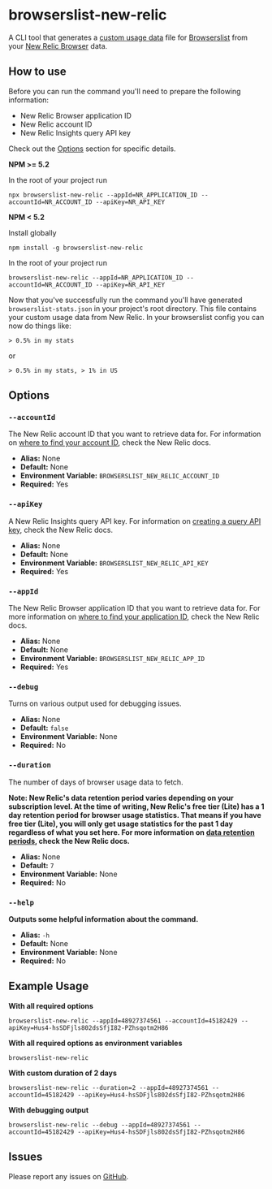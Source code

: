 # browserslist-new-relic

A CLI tool that generates a [custom usage data](https://github.com/browserslist/browserslist#custom-usage-data) file for
[Browserslist](https://github.com/browserslist/browserslist) from your
[New Relic Browser](https://newrelic.com/products/browser-monitoring) data.

## How to use

Before you can run the command you'll need to prepare the following information:

- New Relic Browser application ID
- New Relic account ID
- New Relic Insights query API key

Check out the [Options](#options) section for specific details.

__NPM >= 5.2__

In the root of your project run

```
npx browserslist-new-relic --appId=NR_APPLICATION_ID --accountId=NR_ACCOUNT_ID --apiKey=NR_API_KEY
```

__NPM < 5.2__

Install globally

```
npm install -g browserslist-new-relic
```

In the root of your project run

```
browserslist-new-relic --appId=NR_APPLICATION_ID --accountId=NR_ACCOUNT_ID --apiKey=NR_API_KEY
```

Now that you've successfully run the command you'll have generated `browserslist-stats.json` in your project's root
directory. This file contains your custom usage data from New Relic. In your browserslist config you can now do things like:

```
> 0.5% in my stats
```

or

```
> 0.5% in my stats, > 1% in US
```

## Options

### `--accountId`

The New Relic account ID that you want to retrieve data for. For information on
[where to find your account ID](https://docs.newrelic.com/docs/accounts/accounts-billing/account-setup/account-id),
check the New Relic docs.

- **Alias:** None
- **Default:** None
- **Environment Variable:** `BROWSERSLIST_NEW_RELIC_ACCOUNT_ID`
- **Required:** Yes

### `--apiKey`

A New Relic Insights query API key. For information on
[creating a query API key](https://docs.newrelic.com/docs/insights/insights-api/get-data/query-insights-event-data-api),
check the New Relic docs.

- **Alias:** None
- **Default:** None
- **Environment Variable:** `BROWSERSLIST_NEW_RELIC_API_KEY`
- **Required:** Yes

### `--appId`

The New Relic Browser application ID that you want to retrieve data for. For more information on
[where to find your application ID](https://docs.newrelic.com/docs/browser/browser-monitoring/configuration/browser-license-key-app-id),
check the New Relic docs.

- **Alias:** None
- **Default:** None
- **Environment Variable:** `BROWSERSLIST_NEW_RELIC_APP_ID`
- **Required:** Yes

### `--debug`

Turns on various output used for debugging issues.

- **Alias:** None
- **Default:** `false`
- **Environment Variable:** None
- **Required:** No

### `--duration`

The number of days of browser usage data to fetch.

**Note: New Relic's data retention period varies depending on your subscription level. At the time of writing, New
Relic's free tier (Lite) has a 1 day retention period for browser usage statistics. That means if you have free tier
(Lite), you will only get usage statistics for the past 1 day regardless of what you set here. For more information on
[data retention periods](https://docs.newrelic.com/docs/accounts/original-accounts-billing/product-based-pricing/overview-data-retention-components),
check the New Relic docs.**

- **Alias:** None
- **Default:** `7`
- **Environment Variable:** None
- **Required:** No

### `--help`

**Outputs some helpful information about the command.**

- **Alias:** `-h`
- **Default:** None
- **Environment Variable:** None
- **Required:** No

## Example Usage

**With all required options**

```
browserslist-new-relic --appId=48927374561 --accountId=45182429 --apiKey=Hus4-hsSDFjls802dsSfjI82-PZhsqotm2H86
```

**With all required options as environment variables**

```
browserslist-new-relic
```

**With custom duration of 2 days**

```
browserslist-new-relic --duration=2 --appId=48927374561 --accountId=45182429 --apiKey=Hus4-hsSDFjls802dsSfjI82-PZhsqotm2H86
```

**With debugging output**

```
browserslist-new-relic --debug --appId=48927374561 --accountId=45182429 --apiKey=Hus4-hsSDFjls802dsSfjI82-PZhsqotm2H86
```

## Issues

Please report any issues on [GitHub](https://github.com/syntactic-salt/browserslist-new-relic/issues).
